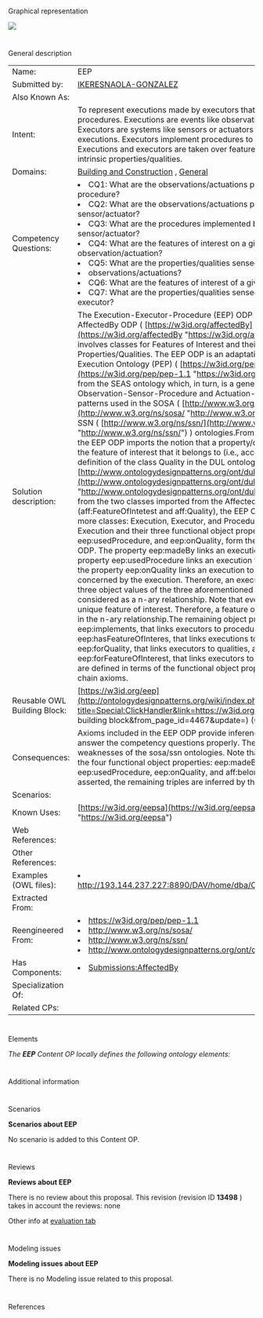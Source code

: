 # 

 Graphical representation





[![](../images/thumb/d/df/ODPEEP.jpg/800px-ODPEEP.jpg)](../Image/ODPEEP.jpg "ODPEEP.jpg")




# 

 General description




|  |  |
| --- | --- |
|  Name:  |  EEP  |
|  Submitted by:  | [IKERESNAOLA-GONZALEZ](../User/IKERESNAOLA-GONZALEZ "User:IKERESNAOLA-GONZALEZ")  |
|  Also Known As:  |  |
|  Intent:  |  To represent executions made by executors that implement procedures. Executions are events like observations or actuations. Executors are systems like sensors or actuators that produce executions. Executors implement procedures to carry out their goals. Executions and executors are taken over features of interest and their intrinsic properties/qualities.  |
|  Domains:  | [Building and Construction](../Community/Building_and_Construction "Community:Building and Construction")  , [General](../Community/General "Community:General")  |
|  Competency Questions:  | <li>       CQ1: What are the observations/actuations performed by a given procedure?      </li><li>       CQ2: What are the observations/actuations performed by a given sensor/actuator?      </li><li>       CQ3: What are the procedures implemented by a given sensor/actuator?      </li><li>       CQ4: What are the features of interest on a given observation/actuation?      </li><li>       CQ5: What are the properties/qualities sensed/actuated by a given      </li><li>       observations/actuations?      </li><li>       CQ6: What are the features of interest of a given sensor/actuator?      </li><li>       CQ7: What are the properties/qualities sensed/actuated by a given executor?      </li> |
|  Solution description:  |  The Execution-Executor-Procedure (EEP) ODP imports the AffectedBy ODP ( [https://w3id.org/affectedBy](https://w3id.org/affectedBy "https://w3id.org/affectedBy")  ), that involves classes for Features of Interest and their intrinsic Properties/Qualities.  The EEP ODP is an adaptation of the Procedure Execution Ontology (PEP) ( [https://w3id.org/pep/pep-1.1](https://w3id.org/pep/pep-1.1 "https://w3id.org/pep/pep-1.1")  ) from the SEAS ontology which, in turn, is a generalization of the Observation-Sensor-Procedure and Actuation-Actuator-Procedure patterns used in the SOSA ( [http://www.w3.org/ns/sosa/](http://www.w3.org/ns/sosa/ "http://www.w3.org/ns/sosa/")  ) and SSN ( [http://www.w3.org/ns/ssn/](http://www.w3.org/ns/ssn/ "http://www.w3.org/ns/ssn/")  ) ontologies.From the AffectedBy ODP, the EEP ODP imports the notion that a property/quality is intrinsic to the feature of interest that it belongs to (i.e., according to the definition of the class Quality in the DUL ontology [http://www.ontologydesignpatterns.org/ont/dul/DUL.owl](http://www.ontologydesignpatterns.org/ont/dul/DUL.owl "http://www.ontologydesignpatterns.org/ont/dul/DUL.owl")  ).Apart from the two classes imported from the AffectedBy ODP (aff:FeatureOfIntetest and aff:Quality), the EEP ODP consists of three more classes: Execution, Executor, and Procedure. The class Execution and their three functional object properties eep:madeBy, eep:usedProcedure, and eep:onQuality, form the backbone of the ODP. The property eep:madeBy links an execution to its executor, the property eep:usedProcedure links an execution to its procedure, and the property eep:onQuality links an execution to the quality/property concerned by the execution. Therefore, an execution jointly with their three object values of the three aforementioned properties can be considered as a n-ary relationship. Note that every quality belongs to unique feature of interest. Therefore, a feature of interest is involved in the n-ary relationship.The remaining object properties: eep:implements, that links executors to procedures, eep:hasFeatureOfInteres, that links executions to features of interest, eep:forQuality, that links executors to qualities, and eep:forFeatureOfInterest, that links executors to features of interest, are defined in terms of the functional object properties using property chain axioms.  |
|  Reusable OWL Building Block:  | [https://w3id.org/eep](http://ontologydesignpatterns.org/wiki/index.php?title=Special:ClickHandler&link=https://w3id.org/eep&message=OWL building block&from_page_id=4467&update=)  (0)  |
|  Consequences:  |  Axioms included in the EEP ODP provide inferences that allow to answer the competency questions properly. Therefore, solving some weaknesses of the sosa/ssn ontologies.  Note that only triples about the four functional object properties: eep:madeBy, eep:usedProcedure, eep:onQuality, and aff:belongsTo, needs to be asserted, the remaining triples are inferred by the property axioms.  |
|  Scenarios:  |  |
|  Known Uses:  | [https://w3id.org/eepsa](https://w3id.org/eepsa "https://w3id.org/eepsa")  |
|  Web References:  |  |
|  Other References:  |  |
|  Examples (OWL files):  | <li><a class="external free" href="http://193.144.237.227:8890/DAV/home/dba/ODP/EEP_Example.owl" rel="nofollow" title="http://193.144.237.227:8890/DAV/home/dba/ODP/EEP_Example.owl">        http://193.144.237.227:8890/DAV/home/dba/ODP/EEP_Example.owl       </a></li> |
|  Extracted From:  |  |
|  Reengineered From:  | <li><a class="external free" href="https://w3id.org/pep/pep-1.1" rel="nofollow" title="https://w3id.org/pep/pep-1.1">        https://w3id.org/pep/pep-1.1       </a></li><li><a class="external free" href="http://www.w3.org/ns/sosa/" rel="nofollow" title="http://www.w3.org/ns/sosa/">        http://www.w3.org/ns/sosa/       </a></li><li><a class="external free" href="http://www.w3.org/ns/ssn/" rel="nofollow" title="http://www.w3.org/ns/ssn/">        http://www.w3.org/ns/ssn/       </a></li><li><a class="external free" href="http://www.ontologydesignpatterns.org/ont/dul/DUL.owl" rel="nofollow" title="http://www.ontologydesignpatterns.org/ont/dul/DUL.owl">        http://www.ontologydesignpatterns.org/ont/dul/DUL.owl       </a></li> |
|  Has Components:  | <li><a href="Submissions%253AAffectedBy.html" title="Submissions:AffectedBy">        Submissions:AffectedBy       </a></li> |
|  Specialization Of:  |  |
|  Related CPs:  |  |



  





# 

 Elements



_The
 __EEP__ 
 Content OP locally defines the following ontology elements:_ 




# 

 Additional information



# 

 Scenarios




__Scenarios about EEP__ 


 No scenario is added to this Content OP.
 




# 

 Reviews




__Reviews about EEP__ 


 There is no review about this proposal.
This revision (revision ID
 __13498__ 
 ) takes in account the reviews: none
 



 Other info at
 [evaluation tab](http://ontologydesignpatterns.org/wiki/index.php?title=Submissions:EEP&action=evaluation "http://ontologydesignpatterns.org/wiki/index.php?title=Submissions:EEP&action=evaluation") 





  





# 

 Modeling issues




__Modeling issues about EEP__ 


 There is no Modeling issue related to this proposal.
 




  





# 

 References